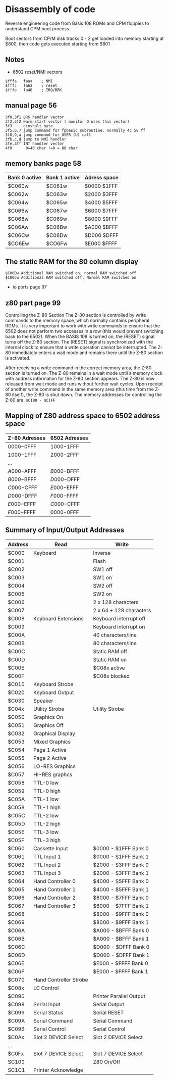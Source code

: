 # Disassembly of code
Reverse engineering code from Basis 108 ROMs and CPM floppies to understand CPM boot process

Boot sectors from CP/M disk tracks 0 - 2 get loaded into memory starting at $800, then code gets executed starting from $801

## Notes
* 6502 reset/NMI vectors
```
$fffa	faaa	; NMI
$fffc	fa62	; reset
$fffe	fa40	; IRQ/BRK
```
## manual page 56
```
3f0,3f1	BRK handler vector
3f2,3f2	warm start vector ( monitor Q uses this vector)
3f3		einshalt byte
3f5,6,7	jump command for fpbasic subroutine. normally 4c 58 ff
3f8,9,a	jump command for USER (U) call
3fb,c,d	jump to NMI handler
3fe,3ff	INT handler vector
4f9	     0=40 char !=0 = 80 char
```
## memory banks page 58

| Bank 0 active | Bank 1 active | Adress space |
|---------|---------|--------------|
|  $C060w |  $C061w |  $0000 $1FFF |
|  $C062w |  $C063w |  $2000 $3FFF |
|  $C064w |  $C065w |  $4000 $5FFF |
|  $C066w |  $C067w |  $6000 $7FFF |
|  $C068w |  $C069w |  $8000 S9FFF |
|  $C06Aw |  $C06Bw |  $A000 $BFFF |
|  $C06Cw |  $C06Dw |  $D000 $DFFF |
|  $CO6Ew |  $CO6Fw |  $E000 $FFFF |

## The static RAM for the 80 column display
```
$C00Dw Additional RAM switched on, normal RAM switched off
$C00Cw Additional RAM switched off, Normal RAM switched on
```
* io ports page 97

## z80 part page 99
Controlling the Z-80 Section
The Z-80 section is controlled by write commands to the memory space, which normally contains
peripheral ROMs. It is very important to work with write commands to ensure that the 6502 
does not perform two accesses in a row (this would prevent switching back to the 6502).
When the BASIS 108 is turned on, the (RESET) signal turns off the Z-80 section.
The (RESET) signal is synchronized with the internal clock to ensure that a write operation 
cannot be interrupted. The Z-80 immediately enters a wait mode and remains there until 
the Z-80 section is activated.

After receiving a write command in the correct memory area, the Z-80 section is turned on. 
The Z-80 remains in a wait mode until a memory clock with address information for the 
Z-80 section appears. The Z-80 is now released from wait mode and runs without further wait cycles.
Upon receipt of another write command in the same memory area (this time from the Z-80 itself), 
the Z-80 is shut down. The memory addresses for controlling the Z-80 are:
`$C100 - $C1FF`

## Mapping of Z80 address space to 6502 address space
| Z-80 Adresses	| 6502 Adresses |
|---------------|---------------|
|  $0000-$0FFF  |  $1000-$1FFF  |
|  $1000-$1FFF  |  $2000-$2FFF  |
|              ...              |
|  $A000-$AFFF  |  $B000-$BFFF  |
|  $B000-$BFFF  |  $D000-$DFFF  |
|  $C000-$CFFF  |  $E000-$EFFF  |
|  $D000-$DFFF  |  $F000-$FFFF  |
|  $E000-$EFFF  |  $C000-$CFFF  |
|  $F000-$FFFF  |  $0000-$0FFF  |

## Summary of Input/Output Addresses
| Address | Read | Write |
|---|---|---|
| $C000 | Keyboard | Inverse |
| $C001 |  | Flash | 
| $C002 |  | SW1 off | 
| $C003 |  | SW1 on | 
| $C004 |  | SW2 off | 
| $C005 |  | SW2 on | 
| $C006 |  | 2 x 128 characters | 
| $C007 |  | 2 x 64 + 128 characters | 
| $C008 | Keyboard Extensions | Keyboard interrupt off | 
| $C009 |  | Keyboard interrupt on | 
| $C00A |  | 40 characters/line | 
| $C00B |  | 80 characters/line | 
| $C00C |  | Static RAM off | 
| $C00D |  | Static RAM on | 
| $C00E |  | $C08x active | 
| $C00F |  | $C08x blocked | 
| $C010 | Keyboard Strobe |  | 
| $C020 | Keyboard Output |  | 
| $C030 | Speaker |  | 
| $C04x | Utility Strobe | Utility Strobe | 
| $C050 | Graphics On |  | 
| $C051 | Graphics Off |  | 
| $C032 | Graphical Display |  | 
| $C053 | Mixed Graphics |  | 
| $C054 | Page 1 Active |  | 
| $C055 | Page 2 Active |  | 
| $C056 | LO-RES Graphics |  | 
| $C057 | HI-RES graphcs |  | 
| $C058 | TTL-0 low |  | 
| $C059 | TTL-0 high |  | 
| $C05A | TTL-1 low |  | 
| $C058 | TTL-1 high |  | 
| $C05C | TTL-2 low |  | 
| $C05D | TTL-2 high |  | 
| $C05E | TTL-3 low |  | 
| $C05F | TTL-3 high |  | 
| $C060 | Cassette Input | $0000 - $1FFF Bank 0 | 
| $C061 | TTL Input 1 | $0000 - S1FFF Bank 1 | 
| $C062 | TTL Input 2 | $2000 - S3FFF Bank 0 | 
| $C063 | TTL Input 3 | $2000 - S3FFF Bank 1 | 
| $C064 | Hand Controller 0 | $4000 - S5FFF Bank 0 | 
| $C065 | Hand Controller 1 | $4000 - $5FFF Bank 1 | 
| $C066 | Hand Controller 2 | $6000 - $7FFF Bank 0 | 
| $C067 | Hand Controller 3 | $6000 - $7FFF Bank 1 | 
| $C068 |  | $8000 - $9FFF Bank 0 | 
| $C069 |  | $8000 - $9FFF Bank 1 | 
| $C06A |  | $A000 - $BFFF Bank 0 | 
| $C06B |  | $A000 - $BFFF Bank 1 | 
| $C06C |  | $D000 - $DFFF Bank 0 | 
| $C06D |  | $D000 - $DFFF Bank 1 | 
| $C06E |  | $E000 - $FFFF Bank 0 | 
| $C06F |  | $E000 - $FFFF Bank 1 | 
| $C070 | Hand Controller Strobe |  | 
| $C08x | LC Control |  | 
| $C090 |  | Printer Parallel Output | 
| $C098 | Serial Input | Serial Output | 
| $C099 | Serial Status | Serial RESET | 
| $C09A | Serial Command | Serial Command | 
| $C09B | Serial Control | Serial Control | 
| $C0Ax | Slot 2 DEVICE Select | Slot 2 DEVICE Select | 
| ... |
| $C0Fx | Slot 7 DEVICE Select | Slot 7 DEVICE Select | 
| SC100 |  | Z80 On/Off | 
| SC1C1 | Printer Acknowledge |  | 


